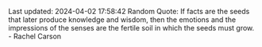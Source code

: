 Last updated: 2024-04-02 17:58:42
Random Quote: If facts are the seeds that later produce knowledge and wisdom, then the emotions and the impressions of the senses are the fertile soil in which the seeds must grow. - Rachel Carson